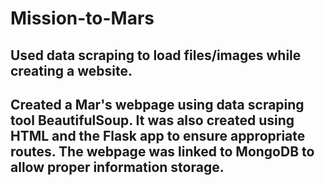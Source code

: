 # Mission-to-Mars

## Used data scraping to load files/images while creating a website.

## Created a Mar's webpage using data scraping tool BeautifulSoup. It was also created using HTML and the Flask app to ensure appropriate routes. The webpage was linked to MongoDB to allow proper information storage. 
